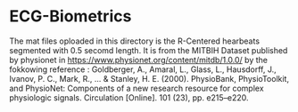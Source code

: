 # ECG-Biometrics

The mat files oploaded in this directory is the R-Centered hearbeats segmented with 0.5 secomd length.
It is from the MITBIH Dataset published by physionet in https://www.physionet.org/content/mitdb/1.0.0/
by the fokkowing reference :
Goldberger, A., Amaral, L., Glass, L., Hausdorff, J., Ivanov, P. C., Mark, R., ... & Stanley, H. E. (2000). PhysioBank, PhysioToolkit, and PhysioNet: Components of a new research resource for complex physiologic signals. Circulation [Online]. 101 (23), pp. e215–e220.


